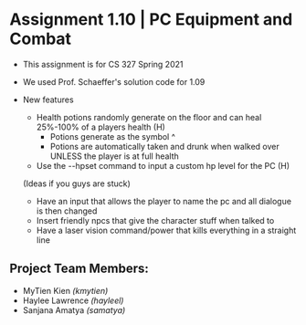 # Assignment 1.10 | PC Equipment and Combat
- This assignment is for CS 327 Spring 2021
- We used Prof. Schaeffer's solution code for 1.09
- New features
  - Health potions randomly generate on the floor and can heal 25%-100% of a players health (H)
     - Potions generate as the symbol ^
     - Potions are automatically taken and drunk when walked over UNLESS the player is at full health
  - Use the --hpset command to input a custom hp level for the PC (H)
  
  
  (Ideas if you guys are stuck)
  - Have an input that allows the player to name the pc and all dialogue is then changed
  - Insert friendly npcs that give the character stuff when talked to 
  - Have a laser vision command/power that kills everything in a straight line

## Project Team Members:
- MyTien Kien *(kmytien)*
- Haylee Lawrence *(hayleel)*
- Sanjana Amatya *(samatya)*
